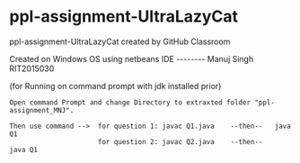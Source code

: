 # ppl-assignment-UltraLazyCat
ppl-assignment-UltraLazyCat created by GitHub Classroom

Created on Windows OS using netbeans IDE --------  Manuj Singh RIT2015030

(for Running on command prompt with jdk installed prior)

    Open command Prompt and change Directory to extraxted folder "ppl-assignment_MNJ".

    Then use command -->  for question 1: javac Q1.java    --then--   java Q1
                          for question 2: javac Q2.java    --then--    java Q1
